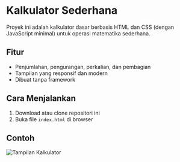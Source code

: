 # Kalkulator Sederhana

Proyek ini adalah kalkulator dasar berbasis HTML dan CSS (dengan JavaScript minimal) untuk operasi matematika sederhana.

## Fitur

- Penjumlahan, pengurangan, perkalian, dan pembagian
- Tampilan yang responsif dan modern
- Dibuat tanpa framework

## Cara Menjalankan

1. Download atau clone repositori ini
2. Buka file `index.html` di browser

## Contoh

![Tampilan Kalkulator](screenshot.png) <!-- opsional kalau mau tambahkan screenshot -->
